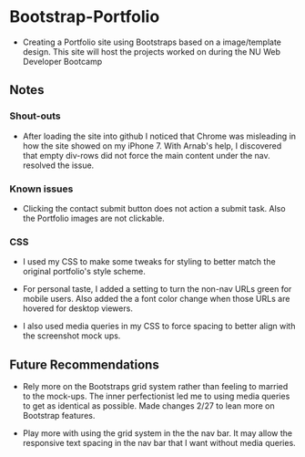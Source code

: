 # Bootstrap-Portfolio

- Creating a Portfolio site using Bootstraps based on a image/template design. This site will host the projects worked on during the NU Web Developer Bootcamp

## Notes

### Shout-outs

- After loading the site into github I noticed that Chrome was misleading in how the site showed on my iPhone 7. With Arnab's help, I discovered that empty div-rows did not force the main content under the nav. <br> resolved the issue.

### Known issues

- Clicking the contact submit button does not action a submit task. Also the Portfolio images are not clickable.

### CSS

- I used my CSS to make some tweaks for styling to better match the original portfolio's style scheme.

- For personal taste, I added a setting to turn the non-nav URLs green for mobile users. Also added the a font color change when those URLs are hovered for desktop viewers.

- I also used media queries in my CSS to force spacing to better align with the screenshot mock ups.

## Future Recommendations

- Rely more on the Bootstraps grid system rather than feeling to married to the mock-ups. The inner perfectionist led me to using media queries to get as identical as possible. Made changes 2/27 to lean more on Bootstrap features.

- Play more with using the grid system in the the nav bar. It may allow the responsive text spacing in the nav bar that I want without media queries.

